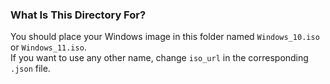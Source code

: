 ### What Is This Directory For?

You should place your Windows image in this folder named `Windows_10.iso` or `Windows_11.iso`.  
If you want to use any other name, change `iso_url` in the corresponding `.json` file.
